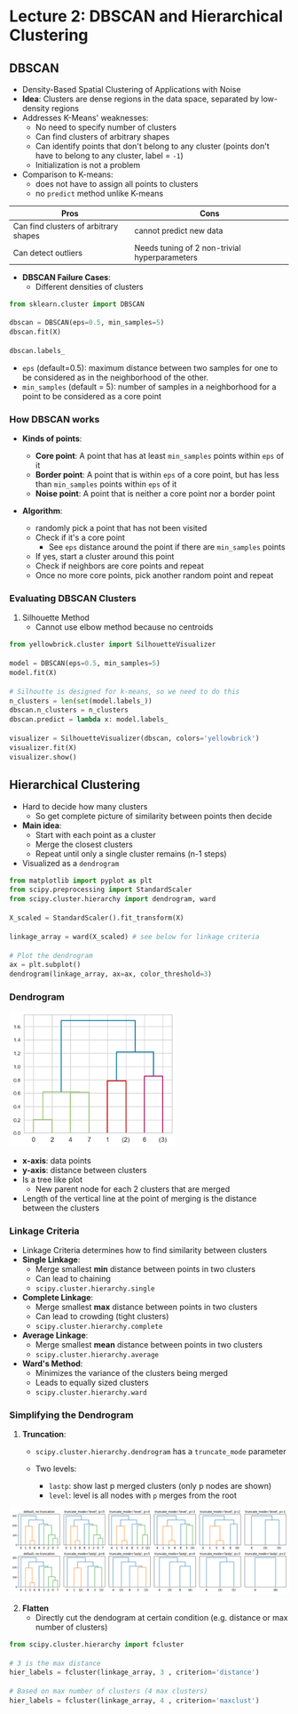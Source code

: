 # Lecture 2: DBSCAN and Hierarchical Clustering

## DBSCAN

- Density-Based Spatial Clustering of Applications with Noise
- **Idea**: Clusters are dense regions in the data space, separated by low-density regions
- Addresses K-Means' weaknesses:
  - No need to specify number of clusters
  - Can find clusters of arbitrary shapes
  - Can identify points that don't belong to any cluster (points don't have to belong to any cluster, label = `-1`)
  - Initialization is not a problem
- Comparison to K-means:
  - does not have to assign all points to clusters
  - no `predict` method unlike K-means

| Pros                                  | Cons                                          |
| ------------------------------------- | --------------------------------------------- |
| Can find clusters of arbitrary shapes | cannot predict new data                       |
| Can detect outliers                   | Needs tuning of 2 non-trivial hyperparameters |

- **DBSCAN Failure Cases**:
  - Different densities of clusters

```python
from sklearn.cluster import DBSCAN

dbscan = DBSCAN(eps=0.5, min_samples=5)
dbscan.fit(X)

dbscan.labels_
```

- `eps` (default=0.5): maximum distance between two samples for one to be considered as in the neighborhood of the other.
- `min_samples` (default = 5): number of samples in a neighborhood for a point to be considered as a core point

### How DBSCAN works

- **Kinds of points**:

  - **Core point**: A point that has at least `min_samples` points within `eps` of it
  - **Border point**: A point that is within `eps` of a core point, but has less than `min_samples` points within `eps` of it
  - **Noise point**: A point that is neither a core point nor a border point

- **Algorithm**:
  - randomly pick a point that has not been visited
  - Check if it's a core point
    - See `eps` distance around the point if there are `min_samples` points
  - If yes, start a cluster around this point
  - Check if neighbors are core points and repeat
  - Once no more core points, pick another random point and repeat

### Evaluating DBSCAN Clusters

1. Silhouette Method
   - Cannot use elbow method because no centroids

```python
from yellowbrick.cluster import SilhouetteVisualizer

model = DBSCAN(eps=0.5, min_samples=5)
model.fit(X)

# Silhoutte is designed for k-means, so we need to do this
n_clusters = len(set(model.labels_))
dbscan.n_clusters = n_clusters
dbscan.predict = lambda x: model.labels_

visualizer = SilhouetteVisualizer(dbscan, colors='yellowbrick')
visualizer.fit(X)
visualizer.show()
```

## Hierarchical Clustering

- Hard to decide how many clusters
  - So get complete picture of similarity between points then decide
- **Main idea**:
  - Start with each point as a cluster
  - Merge the closest clusters
  - Repeat until only a single cluster remains (n-1 steps)
- Visualized as a `dendrogram`

```python
from matplotlib import pyplot as plt
from scipy.preprocessing import StandardScaler
from scipy.cluster.hierarchy import dendrogram, ward

X_scaled = StandardScaler().fit_transform(X)

linkage_array = ward(X_scaled) # see below for linkage criteria

# Plot the dendrogram
ax = plt.subplot()
dendrogram(linkage_array, ax=ax, color_threshold=3)
```

### Dendrogram

<img src="images/2_dendogram.png" width="300">

- **x-axis**: data points
- **y-axis**: distance between clusters
- Is a tree like plot
  - New parent node for each 2 clusters that are merged
- Length of the vertical line at the point of merging is the distance between the clusters

### Linkage Criteria

- Linkage Criteria determines how to find similarity between clusters
- **Single Linkage**:
  - Merge smallest **min** distance between points in two clusters
  - Can lead to chaining
  - `scipy.cluster.hierarchy.single`
- **Complete Linkage**:
  - Merge smallest **max** distance between points in two clusters
  - Can lead to crowding (tight clusters)
  - `scipy.cluster.hierarchy.complete`
- **Average Linkage**:
  - Merge smallest **mean** distance between points in two clusters
  - `scipy.cluster.hierarchy.average`
- **Ward's Method**:
  - Minimizes the variance of the clusters being merged
  - Leads to equally sized clusters
  - `scipy.cluster.hierarchy.ward`

### Simplifying the Dendrogram

1. **Truncation**:

   - `scipy.cluster.hierarchy.dendrogram` has a `truncate_mode` parameter
   - Two levels:

     - `lastp`: show last p merged clusters (only p nodes are shown)
     - `level`: level is all nodes with `p` merges from the root

<img src="images/2_truncation.png" width="600">

2. **Flatten**
   - Directly cut the dendogram at certain condition (e.g. distance or max number of clusters)

```python
from scipy.cluster.hierarchy import fcluster

# 3 is the max distance
hier_labels = fcluster(linkage_array, 3 , criterion='distance')

# Based on max number of clusters (4 max clusters)
hier_labels = fcluster(linkage_array, 4 , criterion='maxclust')
```
